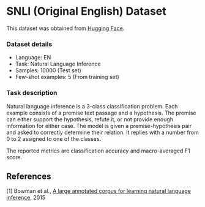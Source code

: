 # SNLI (Original English) Dataset

This dataset was obtained from [Hugging Face](https://huggingface.co/datasets/stanfordnlp/snli).

### Dataset details

- Language: EN
- Task: Natural Language Inference
- Samples: 10000 (Test set)
- Few-shot examples: 5 (From training set)

### Task description

Natural language inference is a 3-class classification problem. Each example consists of a premise text passage and a hypothesis. The premise can either support the hypothesis, refute it, or not provide enough information for either case. The model is given a premise-hypothesis pair and asked to correctly determine their relation. It replies with a number from 0 to 2 assigned to one of the classes.

The reported metrics are classification accuracy and macro-averaged F1 score.

## References

[1] Bowman et al., [A large annotated corpus for learning natural language inference](https://arxiv.org/abs/1508.05326v1), 2015

